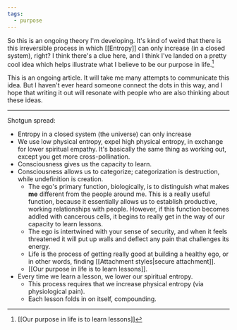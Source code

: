 ```yaml
---
tags:
  - purpose
---
```


So this is an ongoing theory I'm developing. It's kind of weird that there is this irreversible process in which [[Entropy]] can only increase (in a closed system), right? I think there's a clue here, and I think I've landed on a pretty cool idea which helps illustrate what I believe to be our purpose in life.[^1]

This is an ongoing article. It will take me many attempts to communicate this idea. But I haven't ever heard someone connect the dots in this way, and I hope that writing it out will resonate with people who are also thinking about these ideas.

---

Shotgun spread:
- Entropy in a closed system (the universe) can only increase
- We use low physical entropy, expel high physical entropy, in exchange for lower spiritual empathy. It's basically the same thing as working out, except you get more cross-pollination.
- Consciousness gives us the capacity to learn.
- Consciousness allows us to categorize; categorization is destruction, while undefinition is creation.
	- The ego's primary function, biologically, is to distinguish what makes **me** different from the people around me. This is a really useful function, because it essentially allows us to establish productive, working relationships with people. However, if this function becomes addled with cancerous cells, it begins to really get in the way of our capacity to learn lessons.
	- The ego is intertwined with your sense of security, and when it feels threatened it will put up walls and deflect any pain that challenges its energy.
	- Life is the process of getting really good at building a healthy ego, or in other words, finding [[Attachment styles|secure attachment]].
	- [[Our purpose in life is to learn lessons]].
- Every time we learn a lesson, we lower our spiritual entropy.
	- This process requires that we increase physical entropy (via physiological pain).
	- Each lesson folds in on itself, compounding.

[^1]: [[Our purpose in life is to learn lessons]]